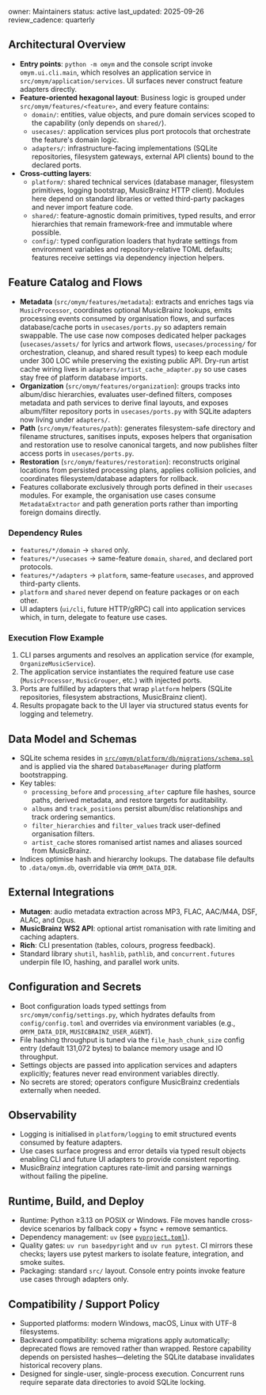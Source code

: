 owner: Maintainers
status: active
last_updated: 2025-09-26
review_cadence: quarterly

## Architectural Overview
- **Entry points**: `python -m omym` and the console script invoke `omym.ui.cli.main`, which resolves an application service in `src/omym/application/services`. UI surfaces never construct feature adapters directly.
- **Feature-oriented hexagonal layout**: Business logic is grouped under `src/omym/features/<feature>`, and every feature contains:
  - `domain/`: entities, value objects, and pure domain services scoped to the capability (only depends on `shared/`).
  - `usecases/`: application services plus port protocols that orchestrate the feature's domain logic.
  - `adapters/`: infrastructure-facing implementations (SQLite repositories, filesystem gateways, external API clients) bound to the declared ports.
- **Cross-cutting layers**:
  - `platform/`: shared technical services (database manager, filesystem primitives, logging bootstrap, MusicBrainz HTTP client). Modules here depend on standard libraries or vetted third-party packages and never import feature code.
  - `shared/`: feature-agnostic domain primitives, typed results, and error hierarchies that remain framework-free and immutable where possible.
  - `config/`: typed configuration loaders that hydrate settings from environment variables and repository-relative TOML defaults; features receive settings via dependency injection helpers.

## Feature Catalog and Flows
- **Metadata** (`src/omym/features/metadata`): extracts and enriches tags via `MusicProcessor`, coordinates optional MusicBrainz lookups, emits processing events consumed by organisation flows, and surfaces database/cache ports in `usecases/ports.py` so adapters remain swappable. The use case now composes dedicated helper packages (`usecases/assets/` for lyrics and artwork flows, `usecases/processing/` for orchestration, cleanup, and shared result types) to keep each module under 300 LOC while preserving the existing public API. Dry-run artist cache wiring lives in `adapters/artist_cache_adapter.py` so use cases stay free of platform database imports.
- **Organization** (`src/omym/features/organization`): groups tracks into album/disc hierarchies, evaluates user-defined filters, composes metadata and path services to derive final layouts, and exposes album/filter repository ports in `usecases/ports.py` with SQLite adapters now living under `adapters/`.
- **Path** (`src/omym/features/path`): generates filesystem-safe directory and filename structures, sanitises inputs, exposes helpers that organisation and restoration use to resolve canonical targets, and now publishes filter access ports in `usecases/ports.py`.
- **Restoration** (`src/omym/features/restoration`): reconstructs original locations from persisted processing plans, applies collision policies, and coordinates filesystem/database adapters for rollback.
- Features collaborate exclusively through ports defined in their `usecases` modules. For example, the organisation use cases consume `MetadataExtractor` and path generation ports rather than importing foreign domains directly.

### Dependency Rules
- `features/*/domain` → `shared` only.
- `features/*/usecases` → same-feature `domain`, `shared`, and declared port protocols.
- `features/*/adapters` → `platform`, same-feature `usecases`, and approved third-party clients.
- `platform` and `shared` never depend on feature packages or on each other.
- UI adapters (`ui/cli`, future HTTP/gRPC) call into application services which, in turn, delegate to feature use cases.

### Execution Flow Example
1. CLI parses arguments and resolves an application service (for example, `OrganizeMusicService`).
2. The application service instantiates the required feature use case (`MusicProcessor`, `MusicGrouper`, etc.) with injected ports.
3. Ports are fulfilled by adapters that wrap `platform` helpers (SQLite repositories, filesystem abstractions, MusicBrainz client).
4. Results propagate back to the UI layer via structured status events for logging and telemetry.

## Data Model and Schemas
- SQLite schema resides in [`src/omym/platform/db/migrations/schema.sql`](../src/omym/platform/db/migrations/schema.sql) and is applied via the shared `DatabaseManager` during platform bootstrapping.
- Key tables:
  - `processing_before` and `processing_after` capture file hashes, source paths, derived metadata, and restore targets for auditability.
  - `albums` and `track_positions` persist album/disc relationships and track ordering semantics.
  - `filter_hierarchies` and `filter_values` track user-defined organisation filters.
  - `artist_cache` stores romanised artist names and aliases sourced from MusicBrainz.
- Indices optimise hash and hierarchy lookups. The database file defaults to `.data/omym.db`, overridable via `OMYM_DATA_DIR`.

## External Integrations
- **Mutagen**: audio metadata extraction across MP3, FLAC, AAC/M4A, DSF, ALAC, and Opus.
- **MusicBrainz WS2 API**: optional artist romanisation with rate limiting and caching adapters.
- **Rich**: CLI presentation (tables, colours, progress feedback).
- Standard library `shutil`, `hashlib`, `pathlib`, and `concurrent.futures` underpin file IO, hashing, and parallel work units.

## Configuration and Secrets
- Boot configuration loads typed settings from `src/omym/config/settings.py`, which hydrates defaults from `config/config.toml` and overrides via environment variables (e.g., `OMYM_DATA_DIR`, `MUSICBRAINZ_USER_AGENT`).
- File hashing throughput is tuned via the `file_hash_chunk_size` config entry (default 131,072 bytes) to balance memory usage and IO throughput.
- Settings objects are passed into application services and adapters explicitly; features never read environment variables directly.
- No secrets are stored; operators configure MusicBrainz credentials externally when needed.

## Observability
- Logging is initialised in `platform/logging` to emit structured events consumed by feature adapters.
- Use cases surface progress and error details via typed result objects enabling CLI and future UI adapters to provide consistent reporting.
- MusicBrainz integration captures rate-limit and parsing warnings without failing the pipeline.

## Runtime, Build, and Deploy
- Runtime: Python ≥3.13 on POSIX or Windows. File moves handle cross-device scenarios by fallback copy + fsync + remove semantics.
- Dependency management: `uv` (see [`pyproject.toml`](../pyproject.toml)).
- Quality gates: `uv run basedpyright` and `uv run pytest`. CI mirrors these checks; layers use pytest markers to isolate feature, integration, and smoke suites.
- Packaging: standard `src/` layout. Console entry points invoke feature use cases through adapters only.

## Compatibility / Support Policy
- Supported platforms: modern Windows, macOS, Linux with UTF-8 filesystems.
- Backward compatibility: schema migrations apply automatically; deprecated flows are removed rather than wrapped. Restore capability depends on persisted hashes—deleting the SQLite database invalidates historical recovery plans.
- Designed for single-user, single-process execution. Concurrent runs require separate data directories to avoid SQLite locking.
